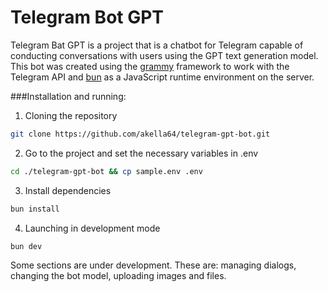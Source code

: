 # Telegram Bot GPT

Telegram Bat GPT is a project that is a chatbot for Telegram capable of conducting conversations with users using the GPT text generation model. This bot was created using the [grammy](https://grammy.dev/) framework to work with the Telegram API and [bun](https://bun.sh/) as a JavaScript runtime environment on the server.

###Installation and running:

1. Cloning the repository

```bash
git clone https://github.com/akella64/telegram-gpt-bot.git
```

2. Go to the project and set the necessary variables in .env

```bash
cd ./telegram-gpt-bot && cp sample.env .env
```

3. Install dependencies

```bash
bun install
```

4. Launching in development mode

```bash
bun dev
```

Some sections are under development. These are: managing dialogs, changing the bot model, uploading images and files.
